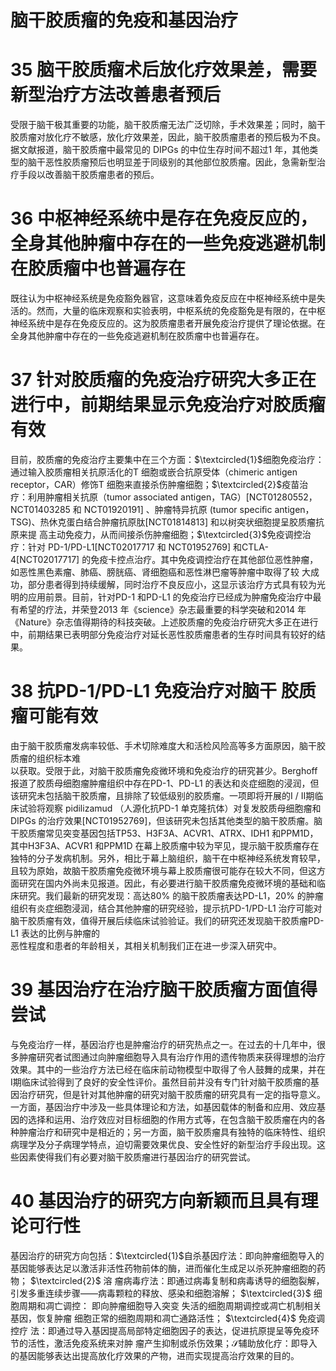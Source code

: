 # 脑干胶质瘤的免疫和基因治疗  
# 35  脑干胶质瘤术后放化疗效果差，需要新型治疗方法改善患者预后  
受限于脑干极其重要的功能，脑干胶质瘤无法广泛切除，手术效果差；同时，脑干胶质瘤对放化疗不敏感，放化疗效果差，因此，脑干胶质瘤患者的预后极为不良。据文献报道，脑干胶质瘤中最常见的 DIPGs 的中位生存时间不超过1 年，其他类型的脑干恶性胶质瘤预后也明显差于同级别的其他部位胶质瘤。因此，急需新型治疗手段以改善脑干胶质瘤患者的预后。  
# 36  中枢神经系统中是存在免疫反应的，全身其他肿瘤中存在的一些免疫逃避机制在胶质瘤中也普遍存在  
既往认为中枢神经系统是免疫豁免器官，这意味着免疫反应在中枢神经系统中是失活的。然而，大量的临床观察和实验表明，中枢系统的免疫豁免是有限的，在中枢神经系统中是存在免疫反应的。这为胶质瘤患者开展免疫治疗提供了理论依据。在全身其他肿瘤中存在的一些免疫逃避机制在胶质瘤中也普遍存在。  
# 37  针对胶质瘤的免疫治疗研究大多正在进行中，前期结果显示免疫治疗对胶质瘤有效  
目前，胶质瘤的免疫治疗主要集中在三个方面：$\textcircled{1}$细胞免疫治疗：通过输入胶质瘤相关抗原活化的T 细胞或嵌合抗原受体（chimeric antigen receptor，CAR）修饰T 细胞来直接杀伤肿瘤细胞；$\textcircled{2}$疫苗治疗：利用肿瘤相关抗原（tumor associated antigen，TAG）[NCT01280552，NCT01403285  和 NCT01920191] 、肿瘤特异抗原 (tumor  speciﬁc antigen，TSG)、热休克蛋白结合肿瘤抗原肽[NCT01814813]  和以树突状细胞提呈胶质瘤抗原来提 高主动免疫力，从而间接杀伤肿瘤细胞；$\textcircled{3}$免疫调控治疗：针对 PD-1/PD-L1[NCT02017717  和 NCT01952769] 和CTLA-4[NCT02017717] 的免疫卡控点治疗。其中免疫调控治疗在其他部位恶性肿瘤，如恶性黑色素瘤、肺癌、膀胱癌、肾细胞癌和恶性淋巴瘤等肿瘤中取得了较 大成功，部分患者得到持续缓解，同时治疗不良反应小，这显示该治疗方式具有较为光明的应用前景。目前，针对PD-1 和PD-L1 的免疫治疗已经成为肿瘤免疫治疗中最有希望的疗法，并荣登2013 年《science》杂志最重要的科学突破和2014 年《Nature》杂志值得期待的科技突破。上述胶质瘤的免疫治疗研究大多正在进行中，前期结果已表明部分免疫治疗对延长恶性胶质瘤患者的生存时间具有较好的结果。  
# 38   抗PD-1/PD-L1 免疫治疗对脑干 胶质瘤可能有效  
由于脑干胶质瘤发病率较低、手术切除难度大和活检风险高等多方面原因，脑干胶质瘤的组织标本难  
以获取。受限于此，对脑干胶质瘤免疫微环境和免疫治疗的研究甚少。Berghoff 报道了胶质母细胞瘤肿瘤组织中存在PD-1、PD-L1 的表达和炎症细胞的浸润，但该研究未包括脑干胶质瘤，且排除了较低级别的胶质瘤。一项即将开展的Ⅰ /  Ⅱ期临床试验将观察 pidilizamud （人源化抗PD-1 单克隆抗体）对复发胶质母细胞瘤和DIPGs 的治疗效果[NCT01952769]，但该研究未包括其他类型的脑干胶质瘤。脑干胶质瘤常见突变基因包括TP53、H3F3A、ACVR1、ATRX、IDH1 和PPM1D，其中H3F3A、ACVR1 和PPM1D 在幕上胶质瘤中较为罕见，提示脑干胶质瘤存在独特的分子发病机制。另外，相比于幕上脑组织，脑干在中枢神经系统发育较早，且较为原始，故脑干胶质瘤免疫微环境与幕上胶质瘤很可能存在较大不同，但这方面研究在国内外尚未见报道。因此，有必要进行脑干胶质瘤免疫微环境的基础和临床研究。我们最新的研究发现：高达$80\%$ 的脑干胶质瘤表达PD-L1，$20\%$ 的肿瘤组织有炎症细胞浸润，结合其他肿瘤的研究经验，提示抗PD-1/PD-L1 治疗可能对脑干胶质瘤有效，值得开展后续临床试验验证。我们的研究还发现脑干胶质瘤PD-L1 表达的比例与肿瘤的  
恶性程度和患者的年龄相关，其相关机制我们正在进一步深入研究中。  
# 39  基因治疗在治疗脑干胶质瘤方面值得尝试  
与免疫治疗一样，基因治疗也是肿瘤治疗的研究热点之一。在过去的十几年中，很多肿瘤研究者试图通过向肿瘤细胞导入具有治疗作用的遗传物质来获得理想的治疗效果。其中的一些治疗方法已经在临床前动物模型中取得了令人鼓舞的成果，并在Ⅰ期临床试验得到了良好的安全性评价。虽然目前并没有专门针对脑干胶质瘤的基因治疗研究，但是针对其他肿瘤的研究对脑干胶质瘤的研究具有一定的指导意义。一方面，基因治疗中涉及一些具体理论和方法，如基因载体的制备和应用、效应基因的选择和运用、治疗效应对目标细胞的作用方式等，在包含脑干胶质瘤在内的各种肿瘤治疗和研究中是相近的；另一方面，脑干胶质瘤具有独特的临床特性、组织病理学及分子病理学特点，迫切需要效果优良、安全性好的新型治疗手段出现。这些因素使得我们有必要对脑干胶质瘤进行基因治疗的研究尝试。  
# 40  基因治疗的研究方向新颖而且具有理论可行性  
基因治疗的研究方向包括：$\textcircled{1}$自杀基因疗法：即向肿瘤细胞导入的基因能够表达足以激活非活性药物前体的酶，进而催化生成足以杀死肿瘤细胞的药物； $\textcircled{2}$ 溶 瘤病毒疗法：即通过病毒复制和病毒诱导的细胞裂解，引发多重连续步骤——病毒颗粒的释放、感染和细胞溶解； $\textcircled{3}$ 细胞周期和凋亡调控： 即向肿瘤细胞导入突变 失活的细胞周期调控或凋亡机制相关基因，恢复肿瘤 细胞正常的细胞周期和凋亡通路活性； $\textcircled{4}$ 免疫调控疗 法：即通过导入基因提高局部特定细胞因子的表达，促进抗原提呈等免疫环节的活性，激活免疫系统来对肿 瘤产生抑制或杀伤效果；$\mathcal{S}$辅助放化疗：即导入的基因能够表达出提高放化疗效果的产物，进而实现提高治疗效果的目的。  
